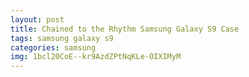 ```yaml
---
layout: post
title: Chained to the Rhythm Samsung Galaxy S9 Case
tags: samsung galaxy s9
categories: samsung
img: 1bcl20CoE--kr9AzdZPtNqKLe-OIXIMyM
---
```

